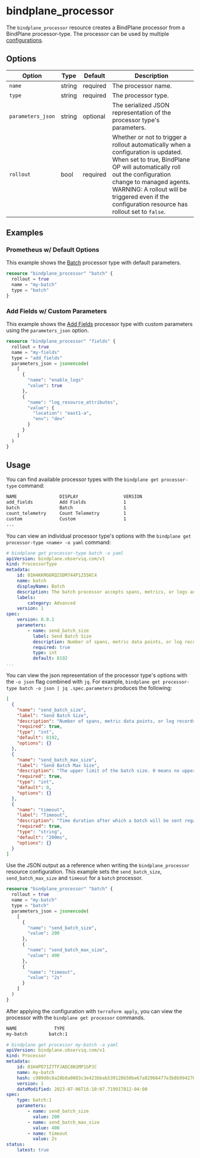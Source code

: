 # bindplane_processor

The `bindplane_processor` resource creates a BindPlane processor from a BindPlane
processor-type. The processor can be used by multiple [configurations](./bindplane_configuration.md).

## Options

| Option              | Type   | Default  | Description                  |
| ------------------- | -----  | -------- | ---------------------------- |
| `name`              | string | required | The processor name.             |
| `type`              | string | required | The processor type.             |
| `parameters_json`   | string | optional | The serialized JSON representation of the processor type's parameters. |
| `rollout`           | bool   | required | Whether or not to trigger a rollout automatically when a configuration is updated. When set to true, BindPlane OP will automatically roll out the configuration change to managed agents. WARNING: A rollout will be triggered even if the configuration resource has rollout set to `false`. |

## Examples

### Prometheus w/ Default Options

This example shows the [Batch](https://docs.bindplane.observiq.com/docs/batch) processor type
with default parameters.

```tf
resource "bindplane_processor" "batch" {
  rollout = true
  name = "my-batch"
  type = "batch"
}
```

### Add Fields w/ Custom Parameters

This example shows the [Add Fields](https://docs.bindplane.observiq.com/docs/add-fields) processor type
with custom parameters using the `parameters_json` option.

```tf
resource "bindplane_processor" "fields" {
  rollout = true
  name = "my-fields"
  type = "add_fields"
  parameters_json = jsonencode(
    [
      {
        "name": "enable_logs"
        "value": true
      },
      {
        "name": "log_resource_attributes",
        "value": {
          "location": "east1-a",
          "env": "dev"
        }
      }
    ]
  )
}
```

## Usage

You can find available processor types with the `bindplane get processor-type` command:
```bash
NAME               	DISPLAY              	VERSION 
add_fields         	Add Fields           	1      	
batch              	Batch                	1      	
count_telemetry    	Count Telemetry      	1      	
custom             	Custom               	1       	
...
```

You can view an individual processor type's options with the `bindplane get processor-type <name> -o yaml` command:
```yaml
# bindplane get processor-type batch -o yaml
apiVersion: bindplane.observiq.com/v1
kind: ProcessorType
metadata:
    id: 01H4KKMG6RQ2SDM744P1255KC4
    name: batch
    displayName: Batch
    description: The batch processor accepts spans, metrics, or logs and places them into batches. Batching helps better compress the data and reduce the number of outgoing connections required to transmit the data. This processor supports both size and time based batching.
    labels:
        category: Advanced
    version: 1
spec:
    version: 0.0.1
    parameters:
        - name: send_batch_size
          label: Send Batch Size
          description: Number of spans, metric data points, or log records after which a batch will be sent regardless of the timeout.
          required: true
          type: int
          default: 8192
...
```

You can view the json representation of the processor type's options with the `-o json` flag combined with `jq`.
For example, `bindplane get processor-type batch -o json | jq .spec.parameters` produces the following:
```json
[
  {
    "name": "send_batch_size",
    "label": "Send Batch Size",
    "description": "Number of spans, metric data points, or log records after which a batch will be sent regardless of the timeout.",
    "required": true,
    "type": "int",
    "default": 8192,
    "options": {}
  },
  {
    "name": "send_batch_max_size",
    "label": "Send Batch Max Size",
    "description": "The upper limit of the batch size. 0 means no upper limit of the batch size. This property ensures that larger batches are split into smaller units. It must be greater than or equal to send batch size.",
    "required": true,
    "type": "int",
    "default": 0,
    "options": {}
  },
  {
    "name": "timeout",
    "label": "Timeout",
    "description": "Time duration after which a batch will be sent regardless of size. Example: 2s (two seconds)",
    "required": true,
    "type": "string",
    "default": "200ms",
    "options": {}
  }
]
```

Use the JSON output as a reference when writing the `bindplane_processor` resource configuration. This example sets
the `send_batch_size`, `send_batch_max_size` and `timeout` for a `batch` processor.

```tf
resource "bindplane_processor" "batch" {
  rollout = true
  name = "my-batch"
  type = "batch"
  parameters_json = jsonencode(
    [
      {
        "name": "send_batch_size",
        "value": 200
      },
      {
        "name": "send_batch_max_size",
        "value": 400
      },
      {
        "name": "timeout",
        "value": "2s"
      }
    ]
  )
}
```

After applying the configuration with `terraform apply`, you can view the processor with
the `bindplane get processor` commands.

```bash
NAME        	  TYPE
my-batch      	batch:1 
```
```yaml
# bindplane get processor my-batch -o yaml
apiVersion: bindplane.observiq.com/v1
kind: Processor
metadata:
    id: 01H4PD71Z7TFJADC8N1MP1GPJC
    name: my-batch
    hash: c989d8c8a28b8a0083c3e423bbab539120b50be67a82966477e3b8b9942762dc
    version: 1
    dateModified: 2023-07-06T16:10:07.719917812-04:00
spec:
    type: batch:1
    parameters:
        - name: send_batch_size
          value: 200
        - name: send_batch_max_size
          value: 400
        - name: timeout
          value: 2s
status:
    latest: true

```
